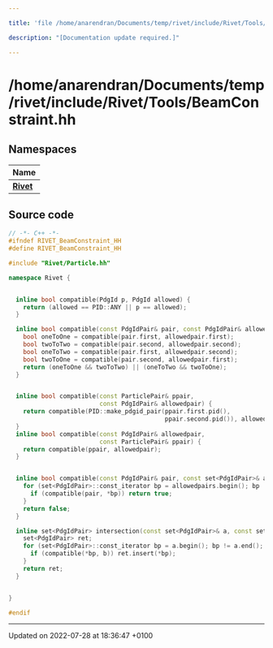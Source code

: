 ```yaml
---

title: 'file /home/anarendran/Documents/temp/rivet/include/Rivet/Tools/BeamConstraint.hh'

description: "[Documentation update required.]"

---
```


# /home/anarendran/Documents/temp/rivet/include/Rivet/Tools/BeamConstraint.hh



## Namespaces

| Name           |
| -------------- |
| **[Rivet](/documentation/code/namespaces/namespacerivet/)**  |




## Source code

```cpp
// -*- C++ -*-
#ifndef RIVET_BeamConstraint_HH
#define RIVET_BeamConstraint_HH

#include "Rivet/Particle.hh"

namespace Rivet {


  inline bool compatible(PdgId p, PdgId allowed) {
    return (allowed == PID::ANY || p == allowed);
  }

  inline bool compatible(const PdgIdPair& pair, const PdgIdPair& allowedpair) {
    bool oneToOne = compatible(pair.first, allowedpair.first);
    bool twoToTwo = compatible(pair.second, allowedpair.second);
    bool oneToTwo = compatible(pair.first, allowedpair.second);
    bool twoToOne = compatible(pair.second, allowedpair.first);
    return (oneToOne && twoToTwo) || (oneToTwo && twoToOne);
  }


  inline bool compatible(const ParticlePair& ppair,
                         const PdgIdPair& allowedpair) {
    return compatible(PID::make_pdgid_pair(ppair.first.pid(),
                                           ppair.second.pid()), allowedpair);
  }
  inline bool compatible(const PdgIdPair& allowedpair,
                         const ParticlePair& ppair) {
    return compatible(ppair, allowedpair);
  }


  inline bool compatible(const PdgIdPair& pair, const set<PdgIdPair>& allowedpairs) {
    for (set<PdgIdPair>::const_iterator bp = allowedpairs.begin(); bp != allowedpairs.end(); ++bp) {
      if (compatible(pair, *bp)) return true;
    }
    return false;
  }

  inline set<PdgIdPair> intersection(const set<PdgIdPair>& a, const set<PdgIdPair>& b) {
    set<PdgIdPair> ret;
    for (set<PdgIdPair>::const_iterator bp = a.begin(); bp != a.end(); ++bp) {
      if (compatible(*bp, b)) ret.insert(*bp);
    }
    return ret;
  }


}

#endif
```


-------------------------------

Updated on 2022-07-28 at 18:36:47 +0100
